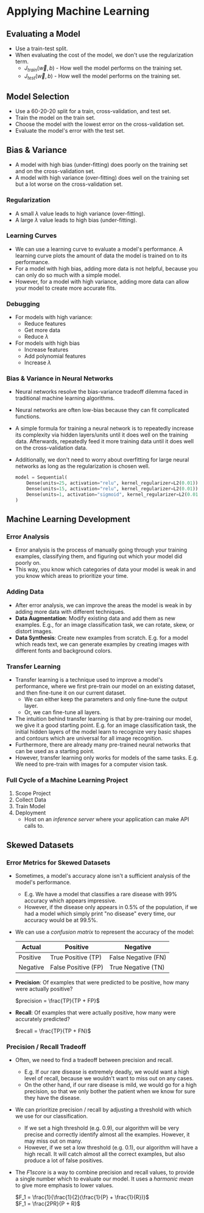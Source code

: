 # Applying Machine Learning

## Evaluating a Model

- Use a train-test split.
- When evaluating the cost of the model, we don't use the regularization term.
  - $J_{train}(\vec{w}, b)$ - How well the model performs on the training set.
  - $J_{test}(\vec{w}, b)$ - How well the model performs on the training set.

## Model Selection

- Use a 60-20-20 split for a train, cross-validation, and test set.
- Train the model on the train set.
- Choose the model with the lowest error on the cross-validation set.
- Evaluate the model's error with the test set.

## Bias & Variance

- A model with high bias (under-fitting) does poorly on the training set and on the cross-validation set.
- A model with high variance (over-fitting) does well on the training set but a lot worse on the cross-validation set.

### Regularization

- A small $\lambda$ value leads to high variance (over-fitting).
- A large $\lambda$ value leads to high bias (under-fitting).

### Learning Curves

- We can use a learning curve to evaluate a model's performance. A learning curve plots the amount of data the model is trained on to its performance.
- For a model with high bias, adding more data is not helpful, because you can only do so much with a simple model.
- However, for a model with high variance, adding more data can allow your model to create more accurate fits.

### Debugging

- For models with high variance:
  - Reduce features
  - Get more data
  - Reduce $\lambda$
- For models with high bias
  - Increase features
  - Add polynomial features
  - Increase $\lambda$

### Bias & Variance in Neural Networks

- Neural networks resolve the bias-variance tradeoff dilemma faced in traditional machine learning algorithms.
- Neural networks are often low-bias because they can fit complicated functions.
- A simple formula for training a neural network is to repeatedly increase its complexity via hidden layers/units until it does well on the training data. Afterwards, repeatedly feed it more training data until it does well on the cross-validation data.
- Additionally, we don't need to worry about overfitting for large neural networks as long as the regularization is chosen well.

    ```python
    model = Sequential(
        Dense(units=25, activation="relu", kernel_regularizer=L2(0.01))
        Dense(units=15, activation="relu", kernel_regularizer=L2(0.01))
        Dense(units=1, activation="sigmoid", kernel_regularizer=L2(0.01))
    )
    ```

## Machine Learning Development

### Error Analysis

- Error analysis is the process of manually going through your training examples, classifying them, and figuring out which your model did poorly on.
- This way, you know which categories of data your model is weak in and you know which areas to prioritize your time.

### Adding Data

- After error analysis, we can improve the areas the model is weak in by adding more data with different techniques.
- **Data Augmentation**: Modify existing data and add them as new examples. E.g., for an image classification task, we can rotate, skew, or distort images.
- **Data Synthesis**: Create new examples from scratch. E.g. for a model which reads text, we can generate examples by creating images with different fonts and background colors.

### Transfer Learning

- Transfer learning is a technique used to improve a model's performance, where we first pre-train our model on an existing dataset, and then fine-tune it on our current dataset.
  - We can either keep the parameters and only fine-tune the output layer.
  - Or, we can fine-tune all layers.
- The intuition behind transfer learning is that by pre-training our model, we give it a good starting point. E.g. for an image classification task, the initial hidden layers of the model learn to recognize very basic shapes and contours which are universal for all image recognition.
- Furthermore, there are already many pre-trained neural networks that can be used as a starting point.
- However, transfer learning only works for models of the same tasks. E.g. We need to pre-train with images for a computer vision task.

### Full Cycle of a Machine Learning Project

1. Scope Project
2. Collect Data
3. Train Model
4. Deployment
   - Host on an *inference server* where your application can make API calls to.

## Skewed Datasets

### Error Metrics for Skewed Datasets

- Sometimes, a model's accuracy alone isn't a sufficient analysis of the model's performance.
  - E.g. We have a model that classifies a rare disease with 99% accuracy which appears impressive.
  - However, if the disease only appears in 0.5% of the population, if we had a model which simply print "no disease" every time, our accuracy would be at 99.5%.
- We can use a *confusion matrix* to represent the accuracy of the model:

  |  Actual  |      Positive       |      Negative       |
  |----------|---------------------|---------------------|
  | Positive | True Positive (TP)  | False Negative (FN) |
  | Negative | False Positive (FP) | True Negative (TN)  |

- **Precision**: Of examples that were predicted to be positive, how many were actually positive?

  $precision = \frac{TP}{TP + FP}$

- **Recall**: Of examples that were actually positive, how many were accurately predicted?

  $recall = \frac{TP}{TP + FN}$

### Precision / Recall Tradeoff

- Often, we need to find a tradeoff between precision and recall.
  - E.g. If our rare disease is extremely deadly, we would want a high level of recall, because we wouldn't want to miss out on any cases.
  - On the other hand, if our rare disease is mild, we would go for a high precision, so that we only bother the patient when we know for sure they have the disease.
- We can prioritize precision / recall by adjusting a threshold with which we use for our classification.
  - If we set a high threshold (e.g. 0.9), our algorithm will be very precise and correctly identify almost all the examples. However, it may miss out on many.
  - However, if we set a low threshold (e.g. 0.1), our algorithm will have a high recall. It will catch almost all the correct examples, but also produce a lot of false positives.
- The $F1 score$ is a way to combine precision and recall values, to provide a single number which to evaluate our model. It uses a *harmonic mean* to give more emphasis to lower values.

  $F_1 = \frac{1}{\frac{1}{2}(\frac{1}{P} + \frac{1}{R})}$\
  $F_1 = \frac{2PR}{P + R}$
